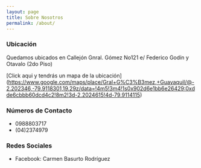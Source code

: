 ```yaml
---
layout: page
title: Sobre Nosotros
permalink: /about/
---
```


### Ubicación

Quedamos ubicados en Callejón Gnral. Gómez No121 e/ Federico Godín y Otavalo (2do Piso)

[Click aqui y tendrás un mapa de la ubicación] (https://www.google.com/maps/place/Gral+G%C3%B3mez,+Guayaquil/@-2.202346,-79.9118301,19.29z/data=!4m5!3m4!1s0x902d6e1bb6e26429:0xdde6cbbb60dcd4c2!8m2!3d-2.2024615!4d-79.9114115)



### Números de Contacto

* 0988803717
* (04)2374979

### Redes Sociales

* Facebook: Carmen Basurto Rodríguez 

